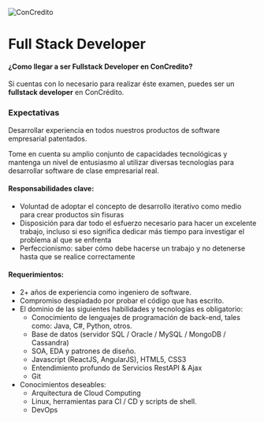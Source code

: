 ![ConCredito](http://culiacan.uxnights.com/wp-content/uploads/2014/12/Logo_ConCredito.png)

# Full Stack Developer

#### ¿Como llegar a ser Fullstack Developer en ConCredito?

Si cuentas con lo necesario para realizar éste examen, puedes ser un **fullstack developer** en ConCrédito.

### Expectativas

Desarrollar experiencia en todos nuestros productos de software empresarial patentados.

Tome en cuenta su amplio conjunto de capacidades tecnológicas y mantenga un nivel de entusiasmo al utilizar diversas tecnologías para desarrollar software de clase empresarial real.

#### Responsabilidades clave:
* Voluntad de adoptar el concepto de desarrollo iterativo como medio para crear productos sin fisuras
* Disposición para dar todo el esfuerzo necesario para hacer un excelente trabajo, incluso si eso significa dedicar más tiempo para investigar el problema al que se enfrenta
* Perfeccionismo: saber cómo debe hacerse un trabajo y no detenerse hasta que se realice correctamente

#### Requerimientos:

* 2+ años de experiencia como ingeniero de software.
* Compromiso despiadado por probar el código que has escrito.
* El dominio de las siguientes habilidades y tecnologías es obligatorio:
  * Conocimiento de lenguajes de programación de back-end, tales como: Java, C#, Python, otros.
  * Base de datos (servidor SQL / Oracle / MySQL / MongoDB / Cassandra)
  * SOA, EDA y patrones de diseño.
  * Javascript (ReactJS, AngularJS), HTML5, CSS3
  * Entendimiento profundo de Servicios RestAPI & Ajax
  * Git
* Conocimientos deseables:
  * Arquitectura de Cloud Computing
  * Linux, herramientas para CI / CD y scripts de shell.
  * DevOps

